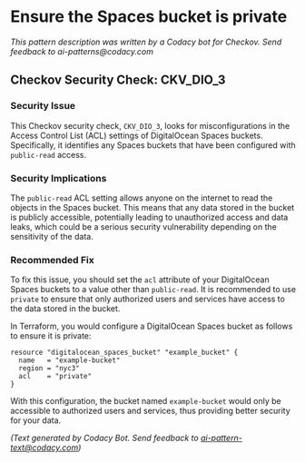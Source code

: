 # Ensure the Spaces bucket is private

_This pattern description was written by a Codacy bot for Checkov. Send feedback to ai-patterns@codacy.com_

## Checkov Security Check: CKV_DIO_3

### Security Issue
This Checkov security check, `CKV_DIO_3`, looks for misconfigurations in the Access Control List (ACL) settings of DigitalOcean Spaces buckets. Specifically, it identifies any Spaces buckets that have been configured with `public-read` access.

### Security Implications
The `public-read` ACL setting allows anyone on the internet to read the objects in the Spaces bucket. This means that any data stored in the bucket is publicly accessible, potentially leading to unauthorized access and data leaks, which could be a serious security vulnerability depending on the sensitivity of the data.

### Recommended Fix
To fix this issue, you should set the `acl` attribute of your DigitalOcean Spaces buckets to a value other than `public-read`. It is recommended to use `private` to ensure that only authorized users and services have access to the data stored in the bucket.

In Terraform, you would configure a DigitalOcean Spaces bucket as follows to ensure it is private:

```
resource "digitalocean_spaces_bucket" "example_bucket" {
  name   = "example-bucket"
  region = "nyc3"
  acl    = "private"
}
```

With this configuration, the bucket named `example-bucket` would only be accessible to authorized users and services, thus providing better security for your data.

_(Text generated by Codacy Bot. Send feedback to ai-pattern-text@codacy.com)_
